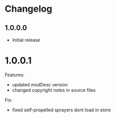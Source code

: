 # Changelog

## 1.0.0.0

- Initial release

# 1.0.0.1

Features:

- updated modDesc version
- changed copyright notes in source files

Fix:

- fixed self-propelled sprayers dont load in store